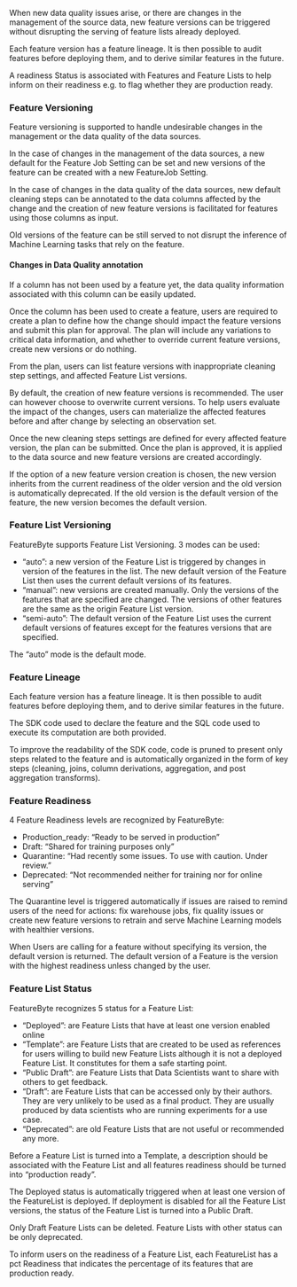 When new data quality issues arise, or there are changes in the management of the source data, new feature versions can be triggered without disrupting the serving of feature lists already deployed.

Each feature version has a feature lineage. It is then possible to audit features before deploying them, and to derive similar features in the future.

A readiness Status is associated with Features and Feature Lists to help inform on their readiness e.g. to flag whether they are production ready.

### Feature Versioning
Feature versioning is supported to handle undesirable changes in the management or the data quality of the data sources.

In the case of changes in the management of the data sources, a new default for the Feature Job Setting can be set and new versions of the feature can be created with a new FeatureJob Setting.

In the case of changes in the data quality of the data sources, new default cleaning steps can be annotated to the data columns affected by the change and the creation of new feature versions is facilitated for features using those columns as input.

Old versions of the feature can be still served to not disrupt the inference of Machine Learning tasks that rely on the feature.

#### Changes in Data Quality annotation
If a column has not been used by a feature yet, the data quality information associated with this column can be easily updated.

Once the column has been used to create a feature, users are required to create a plan to define how the change should impact the feature versions and submit this plan for approval. The plan will include any variations to critical data information, and whether to override current feature versions, create new versions or do nothing.

From the plan, users can list feature versions with inappropriate cleaning step settings, and affected Feature List versions.

By default, the creation of new feature versions is recommended. The user can however choose to overwrite current versions. To help users evaluate the impact of the changes, users can materialize the affected features before and after change by selecting an observation set.

Once the new cleaning steps settings are defined for every affected feature version, the plan can be submitted. Once the plan is approved, it is applied to the data source and new feature versions are created accordingly.

If the option of a new feature version creation is chosen, the new version inherits from the current readiness of the older version and the old version is automatically deprecated. If the old version is the default version of the feature, the new version becomes the default version.

### Feature List Versioning
FeatureByte supports Feature List Versioning. 3 modes can be used:

* “auto”: a new version of the Feature List is triggered by changes in version of the features in the list. The new default version of the Feature List then uses the current default versions of its features.
* “manual”: new versions are created manually. Only the versions of the features that are specified are changed. The versions of other features are the same as the origin Feature List version.
* “semi-auto”: The default version of the Feature List uses the current default versions of features except for the features versions that are specified.

The “auto” mode is the default mode.

### Feature Lineage
Each feature version has a feature lineage. It is then possible to audit features before deploying them, and to derive similar features in the future.

The SDK code used to declare the feature and the SQL code used to execute its computation are both provided.

To improve the readability of the SDK code, code is pruned to present only steps related to the feature and is automatically organized in the form of key steps (cleaning, joins, column derivations, aggregation, and post aggregation transforms).

### Feature Readiness
4 Feature Readiness levels are recognized by FeatureByte:

* Production_ready: “Ready to be served in production”
* Draft: “Shared for training purposes only”
* Quarantine: “Had recently some issues. To use with caution. Under review.”
* Deprecated: “Not recommended neither for training nor for online serving”

The Quarantine level is triggered automatically if issues are raised to remind users of the need for actions: fix warehouse jobs, fix quality issues or create new feature versions to retrain and serve Machine Learning models with healthier versions.

When Users are calling for a feature without specifying its version, the default version is returned. The default version of a Feature is the version with the highest readiness unless changed by the user.

### Feature List Status
FeatureByte recognizes 5 status for a Feature List:

* “Deployed”: are Feature Lists that have at least one version enabled online
* “Template”: are Feature Lists that are created to be used as references for users willing to build new Feature Lists although it is not a deployed Feature List. It constitutes for them a safe starting point.
* “Public Draft”: are Feature Lists that Data Scientists want to share with others to get feedback.
* “Draft”: are Feature Lists that can be accessed only by their authors. They are very unlikely to be used as a final product. They are usually produced by data scientists who are running experiments for a use case.
* “Deprecated”: are old Feature Lists that are not useful or recommended any more.

Before a Feature List is turned into a Template, a description should be associated with the Feature List and all features readiness should be turned into “production ready”.

The Deployed status is automatically triggered when at least one version of the FeatureList is deployed. If deployment is disabled for all the Feature List versions, the status of the Feature List is turned into a Public Draft.

Only Draft Feature Lists can be deleted. Feature Lists with other status can be only deprecated.

To inform users on the readiness of a Feature List, each FeatureList has a pct Readiness that indicates the percentage of its features that are production ready.
